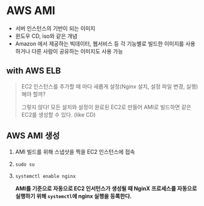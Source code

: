 # AWS AMI

* 서버 인스턴스의 기반이 되는 이미지
* 윈도우 CD, iso와 같은 개념
* Amazon 에서 제공하는 빅데이터, 웹서비스 등 각 기능별로 빌드한 이미지를 사용하거나 다른 사람이 공유하는 이미지도 사용 가능

## with AWS ELB

> EC2 인스턴스를 추가할 때 마다 새롭게 설정\(Nginx 설치, 설정 파일 변경, 실행\) 해야 할까?
>
> 그렇지 않다! 모든 설치와 설정이 완료된 EC2로 만들어 AMI로 빌드하면 같은 EC2를 생성할 수 있다. \(like CD\)

## AWS AMI 생성

1. AMI 빌드를 위해 스냅샷을 찍을 EC2 인스턴스에 접속
2. `sudo su`
3. `systemctl enable nginx`

   **AMI를 기준으로 자동으로 EC2 인서턴스가 생성될 때 NginX 프로세스를 자동으로 실행하기 위해 `systemctl`에 nginx 실행을 등록한다.**


